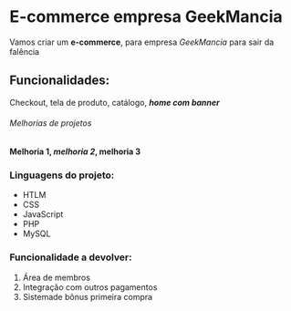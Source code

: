 # E-commerce empresa GeekMancia

Vamos criar um **e-commerce**, para empresa *GeekMancia* para sair da falência

## Funcionalidades:

Checkout, tela de produto, catálogo, _**home com banner**_

###### Melhorias de projetos

__Melhoria 1, *melhoria 2*, melhoria 3__

### Linguagens do projeto:

* HTLM
* CSS
* JavaScript
* PHP
* MySQL

### Funcionalidade a devolver:
1. Área de membros
2. Integração com outros pagamentos
3. Sistemade bônus primeira compra
